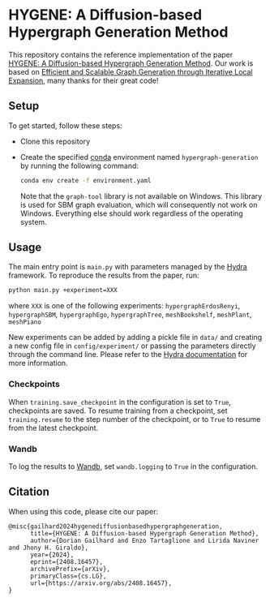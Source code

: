 # HYGENE: A Diffusion-based Hypergraph Generation Method

This repository contains the reference implementation of the paper [HYGENE: A Diffusion-based Hypergraph Generation Method](https://arxiv.org/abs/2408.16457). Our work is based on [Efficient and Scalable Graph Generation through Iterative Local Expansion](https://openreview.net/forum?id=2XkTz7gdpc), many thanks for their great code!


## Setup

To get started, follow these steps:

+ Clone this repository

+ Create the specified [conda](https://docs.conda.io/en/latest/) environment named `hypergraph-generation` by running the following command:

    ```bash
    conda env create -f environment.yaml
    ```

    Note that the `graph-tool` library is not available on Windows. This library is used for SBM graph evaluation, which will consequently not work on Windows. Everything else should work regardless of the operating system.


## Usage

The main entry point is `main.py` with parameters managed by the [Hydra](https://hydra.cc/) framework.
To reproduce the results from the paper, run:

```bash
python main.py +experiment=XXX
```

where `XXX` is one of the following experiments:
`hypergraphErdosRenyi`, `hypergraphSBM`, `hypergraphEgo`, `hypergraphTree`, `meshBookshelf`, `meshPlant`, `meshPiano`

New experiments can be added by adding a pickle file in `data/` and creating a new config file in `config/experiment/` or passing the parameters directly through the command line. Please refer to the [Hydra documentation](https://hydra.cc/docs/intro/) for more information.


### Checkpoints

When `training.save_checkpoint` in the configuration is set to `True`, checkpoints are saved. To resume training from a checkpoint, set `training.resume` to the step number of the checkpoint, or to `True` to resume from the latest checkpoint.


### Wandb

To log the results to [Wandb](https://wandb.ai/), set `wandb.logging` to `True` in the configuration.


## Citation
When using this code, please cite our paper:
```
@misc{gailhard2024hygenediffusionbasedhypergraphgeneration,
      title={HYGENE: A Diffusion-based Hypergraph Generation Method}, 
      author={Dorian Gailhard and Enzo Tartaglione and Lirida Naviner and Jhony H. Giraldo},
      year={2024},
      eprint={2408.16457},
      archivePrefix={arXiv},
      primaryClass={cs.LG},
      url={https://arxiv.org/abs/2408.16457}, 
}
```

